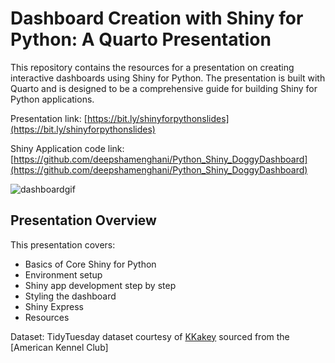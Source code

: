 
# Dashboard Creation with Shiny for Python: A Quarto Presentation

This repository contains the resources for a presentation on creating interactive dashboards using Shiny for Python. The presentation is built with Quarto and is designed to be a comprehensive guide for building Shiny for Python applications.

Presentation link: [https://bit.ly/shinyforpythonslides](https://bit.ly/shinyforpythonslides)

Shiny Application code link: [https://github.com/deepshamenghani/Python_Shiny_DoggyDashboard](https://github.com/deepshamenghani/Python_Shiny_DoggyDashboard)

![dashboardgif](https://github.com/deepshamenghani/shinypython_meetup/assets/46545400/01381de0-5db6-4d61-acae-b082289d00d7)



## Presentation Overview

This presentation covers:

- Basics of Core Shiny for Python
- Environment setup
- Shiny app development step by step
- Styling the dashboard
- Shiny Express
- Resources

Dataset: TidyTuesday dataset courtesy of [KKakey](https://github.com/kkakey/dog_traits_AKC/blob/main/README.md) sourced from the [American Kennel Club]
